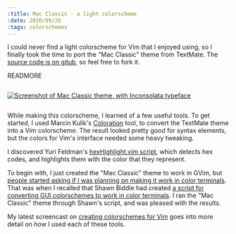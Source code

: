 ```yaml
--- 
:title: Mac Classic - a light colorscheme
:date: 2010/09/28
:tags: colorschemes
---
```


I could never find a light colorscheme for Vim that I enjoyed using, so I finally took the time to port the "Mac Classic" theme from TextMate. The [source code is on gitub][github], so feel free to fork it.

[github]: http://github.com/nelstrom/vim-mac-classic-theme

READMORE

<a href="http://github.com/nelstrom/vim-mac-classic-theme">
  <img src="http://vimcasts.org/images/blog/mac_classic.png" style="margin:1em 0;" title="Screenshot of Mac Classic theme, with Inconsolata typeface"/>
</a>

While making this colorscheme, I learned of a few useful tools. To get started, I used Marcin Kulik's [Coloration][col] tool, to convert the TextMate theme into a Vim colorscheme. The result looked pretty good for syntax elements, but the colors for Vim's interface needed some heavy tweaking.

I discovered Yuri Feldman's [hexHighlight.vim script][hex], which detects hex codes, and highlights them with the color that they represent.

To begin with, I just created the "Mac Classic" theme to work in GVim, but [people started asking if I was planning on making it work in color terminals][256Q]. That was when I recalled that Shawn Biddle had created [a script for converting GUI colorschemes to work in color terminals][cterm]. I ran the "Mac Classic" theme through Shawn's script, and was pleased with the results.

My latest screencast on [creating colorschemes for Vim](/e/25) goes into more detail on how I used each of these tools.

[col]: http://coloration.sickill.net/
[hex]: http://www.vim.org/scripts/script.php?script_id=2937
[cterm]: http://shawncplus.github.com/Vim-toCterm/
[256Q]: http://twitter.com/claytron/status/25113763230
